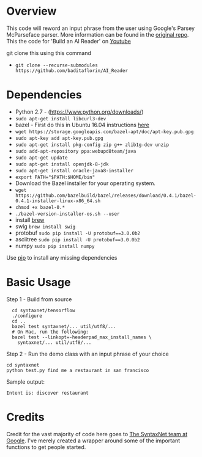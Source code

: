 Overview
============
This code will reword an input phrase from the user using Google's Parsey McParseface parser. More information can be found in the [original repo](https://github.com/tensorflow/models/tree/master/syntaxnet). This the code for 'Build an AI Reader' on [Youtube](https://youtu.be/AKwfVAKaigI)

git clone this using this command 

* `git clone --recurse-submodules https://github.com/baditaflorin/AI_Reader`

Dependencies
============

* Python 2.7 - (https://www.python.org/downloads/)
* `sudo apt-get install libcurl3-dev`
* bazel - First do this in Ubuntu 16.04 instructions [here](http://bazel.io/docs/install.html)
* `wget https://storage.googleapis.com/bazel-apt/doc/apt-key.pub.gpg`
* `sudo apt-key add apt-key.pub.gpg`
* `sudo apt-get install pkg-config zip g++ zlib1g-dev unzip`
* `sudo add-apt-repository ppa:webupd8team/java`
* `sudo apt-get update`
* `sudo apt-get install openjdk-8-jdk`
* `sudo apt-get install oracle-java8-installer`
* `export PATH="$PATH:$HOME/bin"`
* Download the Bazel installer for your operating system.
* `wget https://github.com/bazelbuild/bazel/releases/download/0.4.1/bazel-0.4.1-installer-linux-x86_64.sh`
* `chmod +x bazel-0.*`
* `./bazel-version-installer-os.sh --user`
* install [brew](http://linuxbrew.sh/)
* swig `brew install swig`
* protobuf `sudo pip install -U protobuf==3.0.0b2`
* asciitree `sudo pip install -U protobuf==3.0.0b2`
* numpy `sudo pip install numpy`

Use [pip](https://pypi.python.org/pypi/pip) to install any missing dependencies

Basic Usage
===========

Step 1 - Build from source 

```shell
  cd syntaxnet/tensorflow
  ./configure
  cd ..
  bazel test syntaxnet/... util/utf8/...
  # On Mac, run the following:
  bazel test --linkopt=-headerpad_max_install_names \
    syntaxnet/... util/utf8/...
```
Step 2 - Run the demo class with an input phrase of your choice 

```shell
cd syntaxnet
python test.py find me a restaurant in san francisco
```

Sample output: 
```shell
Intent is: discover restaurant
```

Credits
===========
Credit for the vast majority of code here goes to [The SyntaxNet team at Google](https://github.com/tensorflow/models/edit/master/syntaxnet). I've merely created a wrapper around some of the important functions to get people started.
